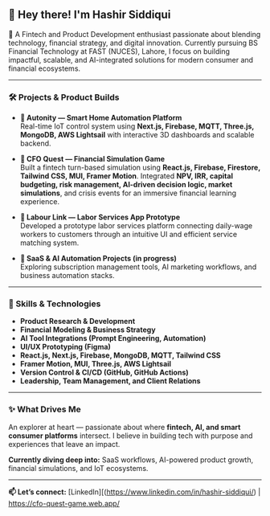 ## 👋 Hey there! I'm Hashir Siddiqui  

🚀 A Fintech and Product Development enthusiast passionate about blending technology, financial strategy, and digital innovation. Currently pursuing BS Financial Technology at FAST (NUCES), Lahore, I focus on building impactful, scalable, and AI-integrated solutions for modern consumer and financial ecosystems.

---

### 🛠️ Projects & Product Builds  

- **🔌 Autonity — Smart Home Automation Platform**  
  Real-time IoT control system using **Next.js, Firebase, MQTT, Three.js, MongoDB, AWS Lightsail** with interactive 3D dashboards and scalable backend.

- **💸 CFO Quest — Financial Simulation Game**  
  Built a fintech turn-based simulation using **React.js, Firebase, Firestore, Tailwind CSS, MUI, Framer Motion**. Integrated **NPV, IRR, capital budgeting, risk management, AI-driven decision logic, market simulations**, and crisis events for an immersive financial learning experience.

- **📱 Labour Link — Labor Services App Prototype**  
  Developed a prototype labor services platform connecting daily-wage workers to customers through an intuitive UI and efficient service matching system.

- **🔗 SaaS & AI Automation Projects (in progress)**  
  Exploring subscription management tools, AI marketing workflows, and business automation stacks.

---

### 🎯 Skills & Technologies  

- **Product Research & Development**
- **Financial Modeling & Business Strategy**
- **AI Tool Integrations (Prompt Engineering, Automation)**
- **UI/UX Prototyping (Figma)**
- **React.js, Next.js, Firebase, MongoDB, MQTT, Tailwind CSS**
- **Framer Motion, MUI, Three.js, AWS Lightsail**
- **Version Control & CI/CD (GitHub, GitHub Actions)**
- **Leadership, Team Management, and Client Relations**

---

### ✨ What Drives Me  

An explorer at heart — passionate about where **fintech, AI, and smart consumer platforms** intersect. I believe in building tech with purpose and experiences that leave an impact.  

**Currently diving deep into:** SaaS workflows, AI-powered product growth, financial simulations, and IoT ecosystems.

---

**📫 Let’s connect:** [LinkedIn][(https://www.linkedin.com/in/hashir-siddiqui/) | https://cfo-quest-game.web.app/
